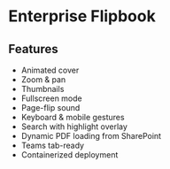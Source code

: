 # Enterprise Flipbook

## Features
- Animated cover
- Zoom & pan
- Thumbnails
- Fullscreen mode
- Page-flip sound
- Keyboard & mobile gestures
- Search with highlight overlay
- Dynamic PDF loading from SharePoint
- Teams tab-ready
- Containerized deployment